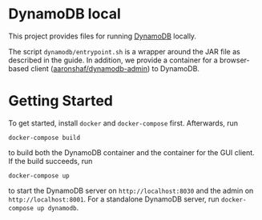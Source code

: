 # DynamoDB local

This project provides files for running
[DynamoDB](https://docs.aws.amazon.com/amazondynamodb/latest/developerguide/DynamoDBLocal.html) locally.

The script `dynamodb/entrypoint.sh` is a wrapper around the JAR file as described in the
guide. In addition, we provide a container for a browser-based client
([aaronshaf/dynamodb-admin](https://github.com/aaronshaf/dynamodb-admin)) to
DynamoDB.

# Getting Started

To get started, install `docker` and `docker-compose` first. Afterwards,
run

    docker-compose build

to build both the DynamoDB container and the container for the GUI client.
If the build succeeds, run

    docker-compose up

to start the DynamoDB server on `http://localhost:8030` and the admin on
`http://localhost:8001`.
For a standalone DynamoDB server, run `docker-compose up dynamodb`.
